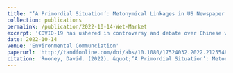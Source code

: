 ```yaml
---
title: "’A Primordial Situation’: Metonymical Linkages in US Newspaper Coverage of Wet Markets"
collection: publications
permalink: /publication/2022-10-14-Wet-Market
excerpt: 'COVID-19 has ushered in controversy and debate over Chinese wet markets, including calls for their immediate shutdown by major politicians and international figures. Despite their politicization, there is considerable confusion on what wet markets are and their relation to wildlife, sale of exotic animals and/or disease risk. This study examines US newspaper coverage of wet markets in the spring of 2020, finding that articles portrayed wet markets as metonyms for broader shifts in human–animal relations. In place of examining specific behaviors that threatened public health, coverage tended to emphasize the strangeness of meats and slaughter to a Western audience familiar with a broad gap between meat and animals, repeating tropes of Chinese dog or cat-eating. As a result, discomfort at wet market descriptions is easily translated into racial animus, associating inappropriate human–animal contact with cultural pathology and marking factory farming as a litmus test of a developed distance from nature.'
date: 2022-10-14
venue: 'Environmental Communciation'
paperurl: 'http://tandfonline.com/doi/abs/10.1080/17524032.2022.2125548'
citation: 'Rooney, David. (2022). &quot;’A Primordial Situation’: Metonymical Linkages in US Newspaper Coverage of Wet Markets.&quot; <i>Environmental Communication</i>. 16(6).'
---
```

